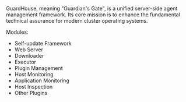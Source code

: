 GuardHouse, meaning "Guardian's Gate", is a unified server-side agent management framework. Its core mission is to enhance the fundamental technical assurance for modern cluster operating systems.

Modules:

- Self-update Framework
- Web Server
- Downloader
- Executor
- Plugin Management
- Host Monitoring
- Application Monitoring
- Host Inspection
- Other Plugins
